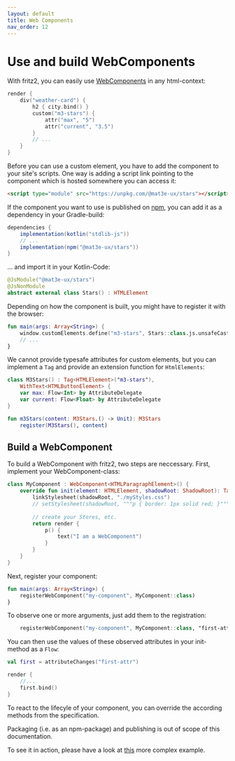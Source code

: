 ```yaml
---
layout: default
title: Web Components
nav_order: 12
---
```

# Use and build WebComponents

With fritz2, you can easily use [WebComponents](https://webcomponents.org) in any html-context:

```kotlin
render {
    div("weather-card") {
        h2 { city.bind() }
        custom("m3-stars") {
            attr("max", "5")
            attr("current", "3.5")
        }
        // ...
    } 
}
```

Before you can use a custom element, you have to add the component to your site's scripts.
One way is adding a script link pointing to the component which is hosted somewhere you can access it:
```html
<script type="module" src="https://unpkg.com/@mat3e-ux/stars"></script>
```

If the component you want to use is published on [npm](https://www.npmjs.com/), you can add it as a dependency in your Gradle-build:

```gradle
dependencies {
    implementation(kotlin("stdlib-js"))
    // ...
    implementation(npm("@mat3e-ux/stars"))
}
```

... and import it in your Kotlin-Code:

```kotlin
@JsModule("@mat3e-ux/stars")
@JsNonModule
abstract external class Stars() : HTMLElement
```

Depending on how the component is built, you might have to register it with the browser:

```kotlin
fun main(args: Array<String>) {
    window.customElements.define("m3-stars", Stars::class.js.unsafeCast<() -> dynamic>())
    // ...
}
```

We cannot provide typesafe attributes for custom elements, but you can implement a `Tag` and provide an extension function for `HtmlElements`:

```kotlin
class M3Stars() : Tag<HTMLElement>("m3-stars"),
    WithText<HTMLButtonElement> {
    var max: Flow<Int> by AttributeDelegate
    var current: Flow<Float> by AttributeDelegate
}

fun m3Stars(content: M3Stars.() -> Unit): M3Stars
    register(M3Stars(), content)
```

## Build a WebComponent

To build a WebComponent with fritz2, two steps are neccessary. First, implement your WebComponent-class: 

```kotlin
class MyComponent : WebComponent<HTMLParagraphElement>() {
    override fun init(element: HTMLElement, shadowRoot: ShadowRoot): Tag<HTMLParagraphElement> {
        linkStylesheet(shadowRoot, "./myStyles.css")
        // setStylesheet(shadowRoot, """p { border: 1px solid red; }""")
   
        // create your Stores, etc.
        return render {
            p() {
                text("I am a WebComponent")
            }
        }
    }
}
```

Next, register your component:

```kotlin
fun main(args: Array<String>) {
    registerWebComponent("my-component", MyComponent::class)
}
```

To observe one or more arguments, just add them to the registration:

```kotlin
    registerWebComponent("my-component", MyComponent::class, "first-attr", "second-attr")
```

You can then use the values of these observed attributes in your init-method as a `Flow`:

```kotlin
val first = attributeChanges("first-attr")

render {
    //...
    first.bind()
}
```

To react to the lifecyle of your component, you can override the according methods from the specification.

Packaging (i.e. as an npm-package) and publishing is out of scope of this documentation.

To see it in action, please have a look at [this](https://examples.fritz2.dev/webcomponent/build/distributions/index.html) more complex example.

